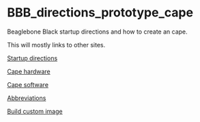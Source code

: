 # BBB_directions_prototype_cape
Beaglebone Black startup directions and how to create an cape.

This will mostly links to other sites.

[Startup directions](startup.md)

[Cape hardware](cape_hardware.md)

[Cape software](cape_software.md)

[Abbreviations](abbreviations.md)

[Build custom image](build_custom_image.md)
